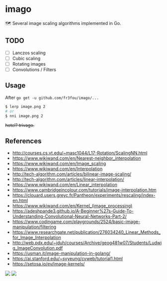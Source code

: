 # imago

🗺 Several image scaling algorithms implemented in Go.

## TODO

- [ ] Lanczos scaling
- [ ] Cubic scaling
- [ ] Rotating images
- [ ] Convolutions / Filters

## Usage

After `go get -u github.com/fr3fou/imago/...`

```sh
$ lerp image.png 2
# or
$ nni image.png 2
```

~~hotel? trivago.~~

## References

- <http://courses.cs.vt.edu/~masc1044/L17-Rotation/ScalingNN.html>
- <https://www.wikiwand.com/en/Nearest-neighbor_interpolation>
- <https://www.wikiwand.com/en/Image_scaling>
- <https://www.wikiwand.com/en/Interpolation>
- <http://tech-algorithm.com/articles/bilinear-image-scaling/>
- <http://tech-algorithm.com/articles/linear-interpolation/>
- <https://www.wikiwand.com/en/Linear_interpolation>
- <https://www.cambridgeincolour.com/tutorials/image-interpolation.htm>
- <https://clouard.users.greyc.fr/Pantheon/experiments/rescaling/index-en.html>
- <https://www.wikiwand.com/en/Kernel_(image_processing)>
- <https://adeshpande3.github.io/A-Beginner%27s-Guide-To-Understanding-Convolutional-Neural-Networks-Part-2/>
- <https://www.codingame.com/playgrounds/2524/basic-image-manipulation/filtering>
- <https://www.researchgate.net/publication/276034240_Linear_Methods_for_Image_Interpolation>
- <http://web.pdx.edu/~jduh/courses/Archive/geog481w07/Students/Ludwig_ImageConvolution.pdf>
- <https://usman.it/image-manipulation-in-golang/>
- <https://ai.stanford.edu/~syyeung/cvweb/tutorial1.html>
- <https://setosa.io/ev/image-kernels/>

![](https://upload.wikimedia.org/wikipedia/commons/thumb/a/aa/Linear_interpolation_visualisation.svg/640px-Linear_interpolation_visualisation.svg.png)
![](https://upload.wikimedia.org/wikipedia/commons/1/19/2D_Convolution_Animation.gif)
